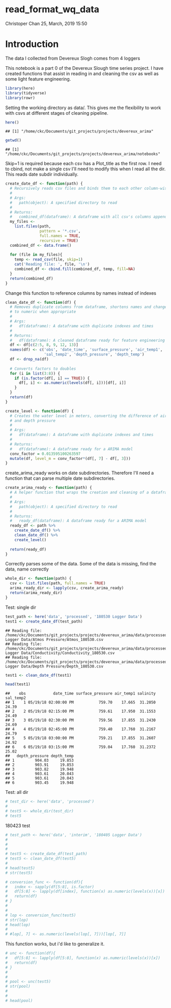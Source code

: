 read\_format\_wq\_data
================
Christoper Chan
25, March, 2019 15:50

Introduction
============

The data I collected from Devereux Slogh comes from 4 loggers

This notebook is a part 0 of the Devereux Slough time series project. I have created functions that assist in reading in and cleaning the csv as well as some light feature engineering.

``` r
library(here)
library(tidyverse)
library(rowr)
```

Setting the working directory as data/. This gives me the flexibility to work with csvs at different stages of cleaning pipeline.

``` r
here()
```

    ## [1] "/home/ckc/Documents/git_projects/projects/devereux_arima"

``` r
getwd()
```

    ## [1] "/home/ckc/Documents/git_projects/projects/devereux_arima/notebooks"

Skip=1 is required because each csv has a Plot\_title as the first row. I need to cbind, not make a single csv I'll need to modify this when I read all the dir. This reads date subdir individually.

``` r
create_date_df <- function(path) {
  # Recursively reads csv files and binds them to each other column-wise
  #
  # Args:
  #   path(object): A specified directory to read
  #
  # Returns:
  #   combined_df(dataframe): A dataframe with all csv's columns appended
  my_files <- 
    list.files(path,
               pattern = '*.csv',
               full.names = TRUE,
               recursive = TRUE) 
  combined_df <- data.frame()
  
  for (file in my_files){
    temp <- read_csv(file, skip=1)
    cat('Reading file: ', file, '\n')
    combined_df <- cbind.fill(combined_df, temp, fill=NA)
  }
  return(combined_df)
}
```

Change this function to reference columns by names instead of indexes

``` r
clean_date_df <- function(df) {
  # Removes duplicate columns from dataframe, shortens names and changes factors 
  # to numeric when appropriate
  #
  # Args:
  #   df(dataframe): A dataframe with duplicate indexes and times
  #
  # Returns:
  #   df(dataframe): A cleaned dataframe ready for feature engineering
  df <- df[c(2:5, 8, 9, 12, 13)]
  names(df) <- c('obs', 'date_time', 'surface_pressure', 'air_temp1', 'salinity', 
                 'sal_temp2', 'depth_pressure', 'depth_temp')
  df <- drop_na(df)
  
  # Converts factors to doubles 
  for (i in list(3:8)) {
    if (is.factor(df[, i] == TRUE)) {
      df[, i] <- as.numeric(levels(df[, i]))[df[, i]]
    }
  }
  return(df)
}
```

``` r
create_level <- function(df) {
  # Creates the water level in meters, converting the difference of air pressure
  # and depth pressure
  #
  # Args:
  #   df(dataframe): A dataframe with duplicate indexes and times
  #
  # Returns:
  #   df(dataframe): A dataframe ready for a ARIMA model
  conv_factor = 0.013595100263597
  mutate(df, level_m = conv_factor*(df[, 7] - df[, 3]))
}
```

create\_arima\_ready works on date subdirectories. Therefore I'll need a function that can parse multiple date subdirectories.

``` r
create_arima_ready <- function(path) {
  # A helper function that wraps the creation and cleaning of a dataframe
  #
  # Args:
  #   path(object): A specified directory to read
  #
  # Returns:
  #   ready_df(dataframe): A dataframe ready for a ARIMA model
  ready_df <- path %>%
    create_date_df() %>%
    clean_date_df() %>%
    create_level()
  
  return(ready_df)
}
```

Correctly parses some of the data. Some of the data is missing, find the data, name correctly

``` r
whole_dir <- function(path) {
  csv <- list.files(path, full.names = TRUE)
  arima_ready_dir <- lapply(csv, create_arima_ready)
  return(arima_ready_dir)
}
```

Test: single dir

``` r
test_path <- here('data', 'processed', '180530 Logger Data')
test1 <- create_date_df(test_path)
```

    ## Reading file:  /home/ckc/Documents/git_projects/projects/devereux_arima/data/processed/180530 Logger Data/Atmos Pressure/Atmos_180530.csv 
    ## Reading file:  /home/ckc/Documents/git_projects/projects/devereux_arima/data/processed/180530 Logger Data/Conductivity/Conductivity_180530.csv 
    ## Reading file:  /home/ckc/Documents/git_projects/projects/devereux_arima/data/processed/180530 Logger Data/Depth Pressure/Depth_180530.csv

``` r
test1 <- clean_date_df(test1)

head(test1)
```

    ##    obs            date_time surface_pressure air_temp1 salinity sal_temp2
    ## 1    1 05/19/18 02:00:00 PM           759.70    17.665  31.2050     24.39
    ## 2    2 05/19/18 02:15:00 PM           759.61    17.950  31.1553     24.49
    ## 3    3 05/19/18 02:30:00 PM           759.56    17.855  31.2430     24.69
    ## 4    4 05/19/18 02:45:00 PM           759.40    17.760  31.2167     24.79
    ## 5    5 05/19/18 03:00:00 PM           759.21    17.855  31.2607     24.92
    ## 6    6 05/19/18 03:15:00 PM           759.04    17.760  31.2372     25.02
    ##   depth_pressure depth_temp
    ## 1         904.03     19.853
    ## 2         903.91     19.853
    ## 3         903.82     19.948
    ## 4         903.61     20.043
    ## 5         903.61     20.043
    ## 6         903.45     19.948

Test: all dir

``` r
# test_dir <- here('data', 'processed')
# 
# test5 <- whole_dir(test_dir)
# test5
```

180423 test

``` r
# test_path <- here('data', 'interim', '180405 Logger Data')
# 
# 
# 
# test5 <- create_date_df(test_path)
# test5 <- clean_date_df(test5)
# 
# head(test5)
# str(test5)
```

``` r
# conversion_func <- function(df){
#   index <- sapply(df[5:8], is.factor)
#   df[5:8] <- lapply(df[index], function(x) as.numeric(levels(x))[x])
#   return(df)
# }
# 
# 
# lop <- conversion_func(test5)
# str(lop)
# head(lop)
# 
# #lop[, 7] <- as.numeric(levels(lop[, 7]))[lop[, 7]]
```

This function works, but i'd like to generalize it.

``` r
# unc <- function(df){
#   df[5:8] <- lapply(df[5:8], function(x) as.numeric(levels(x))[x])
#   return(df)
# }
# 
# 
# pool <- unc(test5)
# str(pool)
# 
# 
# head(pool)
```
